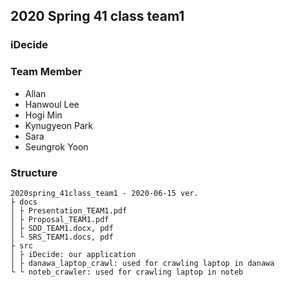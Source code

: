 ## 2020 Spring 41 class team1

### iDecide


### Team Member
* Allan
* Hanwoul Lee
* Hogi Min
* Kynugyeon Park
* Sara
* Seungrok Yoon

### Structure
```
2020spring_41class_team1 - 2020-06-15 ver.
├ docs
│ ├ Presentation_TEAM1.pdf
│ ├ Proposal_TEAM1.pdf
│ ├ SDD_TEAM1.docx, pdf
│ └ SRS_TEAM1.docs, pdf
├ src
│ ├ iDecide: our application
│ ├ danawa_laptop_crawl: used for crawling laptop in danawa
└ └ noteb_crawler: used for crawling laptop in noteb
```
